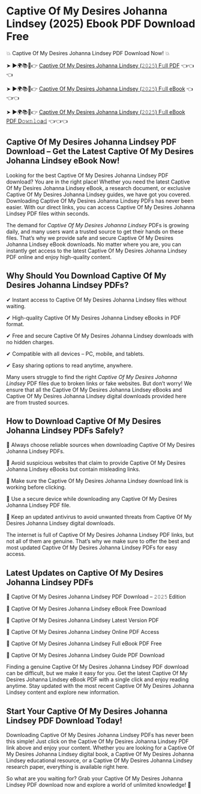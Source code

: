 # Captive Of My Desires Johanna Lindsey (2025) Ebook PDF Download Free

💥 Captive Of My Desires Johanna Lindsey PDF Download Now! 💥

➤ ►🌍📚📱👉 [Captive Of My Desires Johanna Lindsey (𝟸𝟶𝟸𝟻) F𝚞ll PDF](https://getpdf.xyz/captive-of-my-desires-johanna-lindsey) 👈👈👈


➤ ►🌍📚📱👉 [Captive Of My Desires Johanna Lindsey (𝟸𝟶𝟸𝟻) F𝚞ll eBook](https://getpdf.xyz/captive-of-my-desires-johanna-lindsey) 👈👈👈


➤ ►🌍📚📱👉 [Captive Of My Desires Johanna Lindsey (𝟸𝟶𝟸𝟻) F𝚞ll eBook PDF D𝚘𝚠𝚗𝚕𝚘a𝚍](https://getpdf.xyz/captive-of-my-desires-johanna-lindsey) 👈👈👈


## Captive Of My Desires Johanna Lindsey PDF Download – Get the Latest Captive Of My Desires Johanna Lindsey eBook Now!

Looking for the best Captive Of My Desires Johanna Lindsey PDF download? You are in the right place! Whether you need the latest Captive Of My Desires Johanna Lindsey eBook, a research document, or exclusive Captive Of My Desires Johanna Lindsey guides, we have got you covered. Downloading Captive Of My Desires Johanna Lindsey PDFs has never been easier. With our direct links, you can access Captive Of My Desires Johanna Lindsey PDF files within seconds.

The demand for *Captive Of My Desires Johanna Lindsey* PDFs is growing daily, and many users want a trusted source to get their hands on these files. That’s why we provide safe and secure Captive Of My Desires Johanna Lindsey eBook downloads. No matter where you are, you can instantly get access to the latest Captive Of My Desires Johanna Lindsey PDF online and enjoy high-quality content.

## Why Should You Download Captive Of My Desires Johanna Lindsey PDFs?

✔ Instant access to Captive Of My Desires Johanna Lindsey files without waiting.

✔ High-quality Captive Of My Desires Johanna Lindsey eBooks in PDF format.

✔ Free and secure Captive Of My Desires Johanna Lindsey downloads with no hidden charges.

✔ Compatible with all devices – PC, mobile, and tablets.

✔ Easy sharing options to read anytime, anywhere.

Many users struggle to find the right *Captive Of My Desires Johanna Lindsey* PDF files due to broken links or fake websites. But don’t worry! We ensure that all the Captive Of My Desires Johanna Lindsey eBooks and Captive Of My Desires Johanna Lindsey digital downloads provided here are from trusted sources.

## How to Download Captive Of My Desires Johanna Lindsey PDFs Safely?

📌 Always choose reliable sources when downloading Captive Of My Desires Johanna Lindsey PDFs.

📌 Avoid suspicious websites that claim to provide Captive Of My Desires Johanna Lindsey eBooks but contain misleading links.

📌 Make sure the Captive Of My Desires Johanna Lindsey download link is working before clicking.

📌 Use a secure device while downloading any Captive Of My Desires Johanna Lindsey PDF file.

📌 Keep an updated antivirus to avoid unwanted threats from Captive Of My Desires Johanna Lindsey digital downloads.

The internet is full of Captive Of My Desires Johanna Lindsey PDF links, but not all of them are genuine. That’s why we make sure to offer the best and most updated Captive Of My Desires Johanna Lindsey PDFs for easy access.

## Latest Updates on Captive Of My Desires Johanna Lindsey PDFs

🔹 Captive Of My Desires Johanna Lindsey PDF Download – 𝟸𝟶𝟸𝟻 Edition

🔹 Captive Of My Desires Johanna Lindsey eBook Free Download

🔹 Captive Of My Desires Johanna Lindsey Latest Version PDF

🔹 Captive Of My Desires Johanna Lindsey Online PDF Access

🔹 Captive Of My Desires Johanna Lindsey Full eBook PDF Free

🔹 Captive Of My Desires Johanna Lindsey Guide PDF Download

Finding a genuine Captive Of My Desires Johanna Lindsey PDF download can be difficult, but we make it easy for you. Get the latest Captive Of My Desires Johanna Lindsey eBook PDF with a single click and enjoy reading anytime. Stay updated with the most recent Captive Of My Desires Johanna Lindsey content and explore new information.

## Start Your Captive Of My Desires Johanna Lindsey PDF Download Today!

Downloading Captive Of My Desires Johanna Lindsey PDFs has never been this simple! Just click on the Captive Of My Desires Johanna Lindsey PDF link above and enjoy your content. Whether you are looking for a Captive Of My Desires Johanna Lindsey digital book, a Captive Of My Desires Johanna Lindsey educational resource, or a Captive Of My Desires Johanna Lindsey research paper, everything is available right here.

So what are you waiting for? Grab your Captive Of My Desires Johanna Lindsey PDF download now and explore a world of unlimited knowledge! 🚀